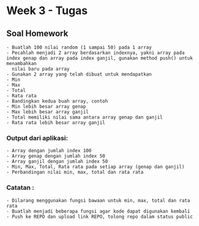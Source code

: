 # Week 3 - Tugas

## Soal Homework

    - Buatlah 100 nilai random (1 sampai 50) pada 1 array
    - Pecahlah menjadi 2 array berdasarkan indexnya, yakni array pada index genap dan array pada index ganjil, gunakan method push() untuk menambahkan
      nilai baru pada array
    - Gunakan 2 array yang telah dibuat untuk mendapatkan
    - Min
    - Max
    - Total
    - Rata rata
    - Bandingkan kedua buah array, contoh
    - Min lebih besar array genap
    - Max lebih besar array ganjil
    - Total memiliki nilai sama antara array genap dan ganjil
    - Rata rata lebih besar array ganjil

### Output dari aplikasi:

    - Array dengan jumlah index 100
    - Array genap dengan jumlah index 50
    - Array ganjil dengan jumlah index 50
    - Min, Max, Total, Rata rata pada setiap array (genap dan ganjil)
    - Perbandingan nilai min, max, total dan rata rata

### Catatan :

    - Dilarang menggunakan fungsi bawaan untuk min, max, total dan rata rata
    - Buatlah menjadi beberapa fungsi agar kode dapat digunakan kembali
    - Push ke REPO dan upload link REPO, tolong repo dalam status public
